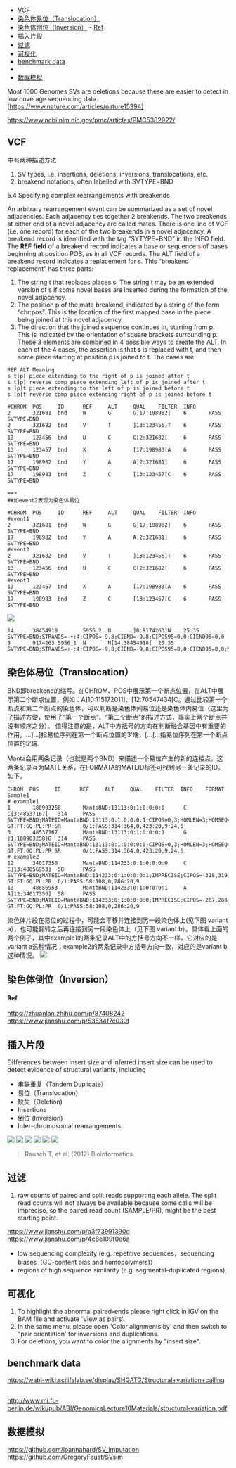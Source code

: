 <!-- TOC -->

- [VCF](#vcf)
- [染色体易位（Translocation）](#染色体易位translocation)
- [染色体倒位（Inversion）](#染色体倒位inversion)
        - [Ref](#ref)
- [插入片段](#插入片段)
- [过滤](#过滤)
- [可视化](#可视化)
- [benchmark data](#benchmark-data)
- [](#)
- [数据模拟](#数据模拟)

<!-- /TOC -->

Most 1000 Genomes SVs are deletions because these are easier to detect in low coverage sequencing data.[https://www.nature.com/articles/nature15394]

https://www.ncbi.nlm.nih.gov/pmc/articles/PMC5382922/

## VCF
[](https://samtools.github.io/hts-specs/VCFv4.3.pdf) 中有两种描述方法
1. SV types, i.e. insertions, deletions, inversions, translocations, etc. 
2. breakend notations, often labelled with SVTYPE=BND

5.4 Specifying complex rearrangements with breakends

An arbitrary rearrangement event can be summarized as a set of novel adjacencies. Each adjacency ties together 2 breakends. The two breakends at either end of a novel adjacency are called mates.
There is one line of VCF (i.e. one record) for each of the two breakends in a novel adjacency. A breakend record is identified with the tag “SYTYPE=BND” in the INFO field. The **REF field** of a breakend record indicates a base or sequence <font color="red">s</font> of bases beginning at position POS, as in all VCF records. The ALT field of a breakend record indicates a replacement for s. This “breakend replacement” has three parts:

1. The string t that replaces places s. The string t may be an extended version of s if some novel bases are inserted
during the formation of the novel adjacency.
2. The position p of the mate breakend, indicated by a string of the form “chr:pos”. This is the location of the
first mapped base in the piece being joined at this novel adjacency.
3. The direction that the joined sequence continues in, starting from p. This is indicated by the orientation of
square brackets surrounding p.
These 3 elements are combined in 4 possible ways to create the ALT. In each of the 4 cases, the assertion is that **s** is replaced with t, and then some piece starting at position p is joined to t. The cases are:

```
REF ALT Meaning
s t[p[ piece extending to the right of p is joined after t
s t]p] reverse comp piece extending left of p is joined after t
s ]p]t piece extending to the left of p is joined before t
s [p[t reverse comp piece extending right of p is joined before t
```
```
#CHROM  POS     ID      REF     ALT     QUAL    FILTER  INFO
2       321681  bnd     W       G       G]17:198982]    6       PASS    SVTYPE=BND
2       321682  bnd     V       T       ]13:123456]T    6       PASS    SVTYPE=BND
13      123456  bnd     U       C       C[2:321682[     6       PASS    SVTYPE=BND
13      123457  bnd     X       A       [17:198983[A    6       PASS    SVTYPE=BND
17      198982  bnd     Y       A       A]2:321681]     6       PASS    SVTYPE=BND
17      198983  bnd     Z       C       [13:123457[C    6       PASS    SVTYPE=BND

==> 
##如event2表现为染色体易位

#CHROM  POS     ID      REF     ALT     QUAL    FILTER  INFO
#event1
2       321681  bnd     W       G       G]17:198982]    6       PASS    SVTYPE=BND
17      198982  bnd     Y       A       A]2:321681]     6       PASS    SVTYPE=BND
#event2
2       321682  bnd     V       T       ]13:123456]T    6       PASS    SVTYPE=BND
13      123456  bnd     U       C       C[2:321682[     6       PASS    SVTYPE=BND
#event3
13      123457  bnd     X       A       [17:198983[A    6       PASS    SVTYPE=BND
17      198983  bnd     Z       C       [13:123457[C    6       PASS    SVTYPE=BND
```
![](pics/20200529.png)

```
14      38454918        5956_2  N       ]8:9174263]N    25.35   .       SVTYPE=BND;STRANDS=-+:4;CIPOS=-9,8;CIEND=-9,8;CIPOS95=0,0;CIEND95=0,0
8       9174263 5956_1  N       N[14:38454918[  25.35   .       SVTYPE=BND;STRANDS=+-:4;CIPOS=-9,8;CIEND=-9,8;CIPOS95=0,0;CIEND95=0,0;MATEID=....
```


## 染色体易位（Translocation）

BND即breakend的缩写。在CHROM、POS中展示第一个断点位置，在ALT中展示第二个断点位置，例如：A]10:115172011]、[12:70547434[C。通过比较第一个断点和第二个断点的染色体，可以判断是染色体间易位还是染色体内易位（这里为了描述方便，使用了“第一个断点”、“第二个断点”的描述方式，事实上两个断点并没有顺序之分）。
值得注意的是，ALT中方括号的方向在判断融合基因中有重要的作用。...]...]指易位序列在第一个断点位置的3'端，[...[...指易位序列在第一个断点位置的5‘端.

Manta会用两条记录（也就是两个BND）来描述一个易位产生的新的连接点，这两条记录互为MATE关系，在FORMATA的MATEID标签可找到另一条记录的ID。如下，
```
CHROM  POS     ID      REF     ALT     QUAL    FILTER  INFO    FORMAT  Sample1
# example1
1       180903258       MantaBND:13113:0:1:0:0:0:0      C       C[3:48537167[   314     PASS    SVTYPE=BND;MATEID=MantaBND:13113:0:1:0:0:0:1;CIPOS=0,3;HOMLEN=3;HOMSEQ=GCA;BND_DEPTH=30;MATE_BND_DEPTH=31  GT:FT:GQ:PL:PR:SR       0/1:PASS:314:364,0,423:20,9:24,6
3       48537167        MantaBND:13113:0:1:0:0:0:1      G       ]1:180903258]G  314     PASS    SVTYPE=BND;MATEID=MantaBND:13113:0:1:0:0:0:0;CIPOS=0,3;HOMLEN=3;HOMSEQ=CAC;BND_DEPTH=31;MATE_BND_DEPTH=30  GT:FT:GQ:PL:PR:SR       0/1:PASS:314:364,0,423:20,9:24,6
# example2
12      34017350        MantaBND:114233:0:1:0:0:0:0     C       C]13:48856953]  58      PASS    SVTYPE=BND;MATEID=MantaBND:114233:0:1:0:0:0:1;IMPRECISE;CIPOS=-318,319;BND_DEPTH=35;MATE_BND_DEPTH=34      GT:FT:GQ:PL:PR  0/1:PASS:58:108,0,286:20,9
13      48856953        MantaBND:114233:0:1:0:0:0:1     A       A]12:34017350]  58      PASS    SVTYPE=BND;MATEID=MantaBND:114233:0:1:0:0:0:0;IMPRECISE;CIPOS=-287,288;BND_DEPTH=34;MATE_BND_DEPTH=35      GT:FT:GQ:PL:PR  0/1:PASS:58:108,0,286:20,9
```

染色体片段在易位的过程中，可能会平移并连接到另一段染色体上(见下图 variant a），也可能翻转之后再连接到另一段染色体上（见下图 variant b）。具体看上面的两个例子，其中example1的两条记录ALT中的方括号方向不一样，它对应的是variant a这种情况；example2的两条记录中方括号方向一致，对应的是variant b这种情况。
![](./pics/20220331.jpg)

## 染色体倒位（Inversion）

#### Ref
https://zhuanlan.zhihu.com/p/87408242
https://www.jianshu.com/p/53534f7c030f

## 插入片段
Differences	between	insert	size	and	inferred	insert	size can	be	used	to	detect	evidence	of	structural	variants,	including

+ 串联重复（Tandem Duplicate）
+ 易位（Translocation）
+ 缺失（Deletion)
+ Insertions
+ 倒位 (Inversion)
+ Inter-chromosomal	rearrangements
  
![](pics/20200527_sv3.png)
![](pics/20200527_sv1.png)
![](pics/20200525_3.png)
![](pics/20200525_sv1.png)
![](pics/20200525_sv2.png)
![](pics/20200525_sv3.png)
> Rausch T, et al. (2012) Bioinformatics


## 过滤
1. raw counts of paired and split reads supporting each allele.  The split read counts will not always be available because some calls will be imprecise, so the paired read count (SAMPLE/PR), might be the best starting point.



https://www.jianshu.com/p/a3f73991390d
https://www.jianshu.com/p/4c8e109f0e6a

 + low sequencing complexity (e.g. repetitive sequences，sequencing biases（GC-content bias and homopolymers)）
 + regions of high sequence similarity (e.g. segmental-duplicated regions). 

## 可视化
1. To highlight the abnormal paired-ends please right click in IGV on the BAM file and activate 'View as pairs'.
2. In the same menu, please open 'Color alignments by' and then switch to "pair orientation' for inversions and duplications.
3. For deletions, you want to color the alignments by "insert size".


## benchmark data
https://wabi-wiki.scilifelab.se/display/SHGATG/Structural+variation+calling

## 
http://www.mi.fu-berlin.de/wiki/pub/ABI/GenomicsLecture10Materials/structural-variation.pdf

## 数据模拟
https://github.com/joannahard/SV_imputation
https://github.com/GregoryFaust/SVsim
